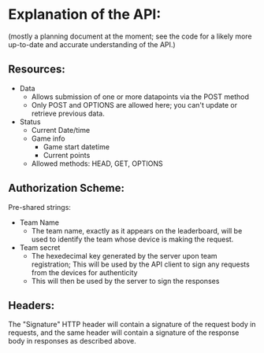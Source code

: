 # Explanation of the API:
(mostly a planning document at the moment; see the code for a likely more up-to-date and accurate understanding of the API.)

## Resources:
* Data
    - Allows submission of one or more datapoints via the POST method
    - Only POST and OPTIONS are allowed here; you can't update or retrieve previous data.
* Status
    - Current Date/time
    - Game info
        - Game start datetime
        - Current points
    - Allowed methods: HEAD, GET, OPTIONS

## Authorization Scheme:
Pre-shared strings:
* Team Name
    - The team name, exactly as it appears on the leaderboard, will be used to identify the team whose device is making the request.
* Team secret
    - The hexedecimal key generated by the server upon team registration; This will be used by the API client to sign any requests from the devices for authenticity
    - This will then be used by the server to sign the responses

## Headers:
The "Signature" HTTP header will contain a signature of the request body in requests, and the same header will contain a signature of the response body in responses as described above.